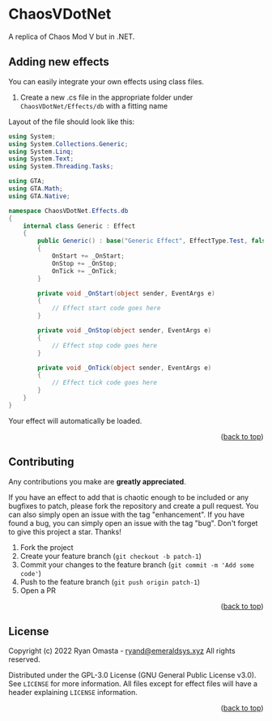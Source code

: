 # ChaosVDotNet

A replica of Chaos Mod V but in .NET.
<a name="readme-top"></a>

<!-- NEW EFFECTS -->
## Adding new effects

You can easily integrate your own effects using class files.

1. Create a new .cs file in the appropriate folder under `ChaosVDotNet/Effects/db` with a fitting name

Layout of the file should look like this:

```cs
using System;
using System.Collections.Generic;
using System.Linq;
using System.Text;
using System.Threading.Tasks;

using GTA;
using GTA.Math;
using GTA.Native;

namespace ChaosVDotNet.Effects.db
{
    internal class Generic : Effect
    {
        public Generic() : base("Generic Effect", EffectType.Test, false, false)
        {
            OnStart += _OnStart;
            OnStop += _OnStop;
            OnTick += _OnTick;
        }

        private void _OnStart(object sender, EventArgs e)
        {
            // Effect start code goes here
        }

        private void _OnStop(object sender, EventArgs e)
        {
            // Effect stop code goes here
        }

        private void _OnTick(object sender, EventArgs e)
        {
            // Effect tick code goes here
        }
    }
}
```

Your effect will automatically be loaded.

<p align="right">(<a href="#readme-top">back to top</a>)</p>

<!-- CONTRIBUTING -->
## Contributing

Any contributions you make are **greatly appreciated**.

If you have an effect to add that is chaotic enough to be included or any bugfixes to patch, please fork the repository and create a pull request. You can also simply open an issue with the tag "enhancement". If you have found a bug, you can simply open an issue with the tag "bug".
Don't forget to give this project a star. Thanks!

1. Fork the project
2. Create your feature branch (`git checkout -b patch-1`)
3. Commit your changes to the feature branch (`git commit -m 'Add some code'`)
4. Push to the feature branch (`git push origin patch-1`)
5. Open a PR

<p align="right">(<a href="#readme-top">back to top</a>)</p>

<!-- LICENSE -->
## License

Copyright (c) 2022 Ryan Omasta - ryand@emeraldsys.xyz
All rights reserved.

Distributed under the GPL-3.0 License (GNU General Public License v3.0). See `LICENSE` for more information. All files except for effect files will have a header explaining `LICENSE` information.

<p align="right">(<a href="#readme-top">back to top</a>)</p>